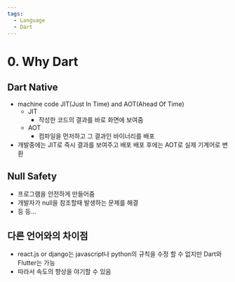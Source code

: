 ```yaml
---
tags:
  - Language
  - Dart
---
```


# 0. Why Dart

## Dart Native

- machine code JIT(Just In Time) and AOT(Ahead Of Time)
    - JIT
        - 작성한 코드의 결과를 바로 화면에 보여줌
    - AOT
        - 컴파일을 먼저하고 그 결과인 바이너리를 배포
- 개발중에는 JIT로 즉시 결과를 보여주고 배포 배포 후에는 AOT로 실제 기계어로 변환

## Null Safety

- 프로그램을 안전하게 만들어줌
- 개발자가 null을 참조할때 발생하는 문제를 해결
- 등 등…

## 다른 언어와의 차이점

- react.js or django는 javascript나 python의 규칙을 수정 할 수 없지만 Dart와 Flutter는 가능
- 따라서 속도의 향상을 야기할 수 있음
